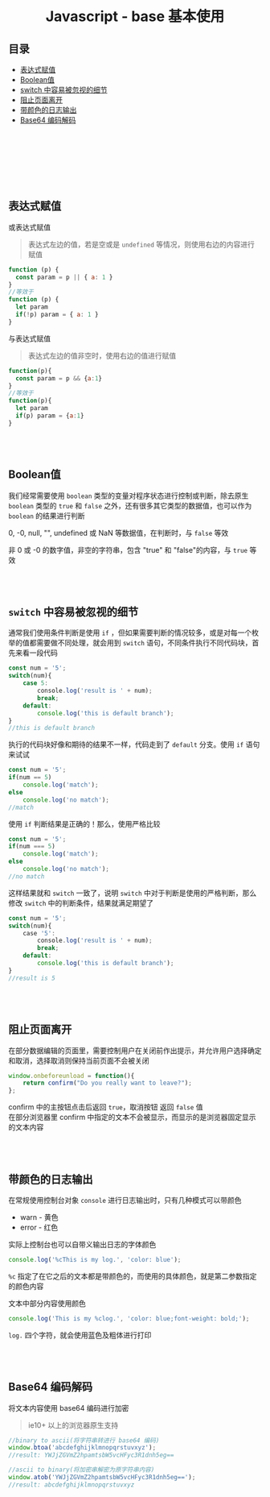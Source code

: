 # <div align="center">Javascript - base 基本使用</center>

## 目录

- [表达式赋值](#表达式赋值)
- [Boolean值](#user-content-boolean值)
- [switch 中容易被忽视的细节](#user-content-switch-中容易被忽视的细节)
- [阻止页面离开](#阻止页面离开)
- [带颜色的日志输出](#带颜色的日志输出)
- [Base64 编码解码](#Base64-编码解码)

<br><br><br><br><br><br>

## 表达式赋值

或表达式赋值

> 表达式左边的值，若是空或是 `undefined` 等情况，则使用右边的内容进行赋值

```js
function (p) {
  const param = p || { a: 1 }
}
//等效于
function (p) {
  let param
  if(!p) param = { a: 1 }
}
```

与表达式赋值

> 表达式左边的值非空时，使用右边的值进行赋值

```js
function(p){
  const param = p && {a:1}
}
//等效于
function(p){
  let param
  if(p) param = {a:1}
}
```

<br><br>

## Boolean值

我们经常需要使用 `boolean` 类型的变量对程序状态进行控制或判断，除去原生 `boolean` 类型的 `true` 和 `false` 之外，还有很多其它类型的数据值，也可以作为 `boolean` 的结果进行判断

0, -0, null, "", undefined 或 NaN 等数据值，在判断时，与 `false` 等效

非 0 或 -0 的数字值，非空的字符串，包含 "true" 和 "false"的内容，与 `true` 等效

<br><br>

## `switch` 中容易被忽视的细节

通常我们使用条件判断是使用 `if` ，但如果需要判断的情况较多，或是对每一个枚举的值都需要做不同处理，就会用到 `switch` 语句，不同条件执行不同代码块，首先来看一段代码

```js
const num = '5';
switch(num){
    case 5:
        console.log('result is ' + num);
        break;
    default:
        console.log('this is default branch');
}
//this is default branch
```

执行的代码块好像和期待的结果不一样，代码走到了 `default` 分支。使用 `if` 语句来试试

```js
const num = '5';
if(num == 5)
    console.log('match');
else
    console.log('no match');
//match
```

使用 `if` 判断结果是正确的！那么，使用严格比较

```js
const num = '5';
if(num === 5)
    console.log('match');
else
    console.log('no match');
//no match
```

这样结果就和 `switch` 一致了，说明 `switch` 中对于判断是使用的严格判断，那么修改 `switch` 中的判断条件，结果就满足期望了

```js
const num = '5';
switch(num){
    case '5':
        console.log('result is ' + num);
        break;
    default:
        console.log('this is default branch');
}
//result is 5
```

<br><br>

## 阻止页面离开

在部分数据编辑的页面里，需要控制用户在关闭前作出提示，并允许用户选择确定和取消，选择取消则保持当前页面不会被关闭

```js
window.onbeforeunload = function(){
    return confirm("Do you really want to leave?");
};
```
confirm 中的主按钮点击后返回 `true`，取消按钮 返回 `false` 值  
在部分浏览器里 confirm 中指定的文本不会被显示，而显示的是浏览器固定显示的文本内容

<br><br>

## 带颜色的日志输出

在常规使用控制台对象 `console` 进行日志输出时，只有几种模式可以带颜色

- warn - 黄色
- error - 红色

实际上控制台也可以自带义输出日志的字体颜色

```js
console.log('%cThis is my log.', 'color: blue');
```

`%c` 指定了在它之后的文本都是带颜色的，而使用的具体颜色，就是第二参数指定的颜色内容

文本中部分内容使用颜色

```js
console.log('This is my %clog.', 'color: blue;font-weight: bold;');
```

`log.` 四个字符，就会使用蓝色及粗体进行打印

<br><br>

## Base64 编码解码

将文本内容使用 base64 编码进行加密

> ie10+ 以上的浏览器原生支持

```js
//binary to ascii(将字符串转进行 base64 编码)
window.btoa('abcdefghijklmnopqrstuvxyz');
//result: YWJjZGVmZ2hpamtsbW5vcHFyc3R1dnh5eg==

//ascii to binary(将加密串解密为原字符串内容)
window.atob('YWJjZGVmZ2hpamtsbW5vcHFyc3R1dnh5eg==');
//result: abcdefghijklmnopqrstuvxyz

```
